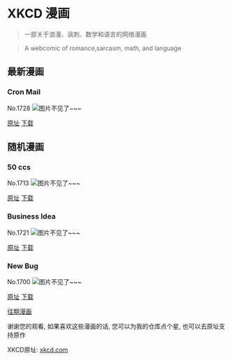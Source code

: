 # XKCD 漫画


> 一部关于浪漫、讽刺、数学和语言的网络漫画

> A webcomic of romance,sarcasm, math, and language


## 最新漫画
### Cron Mail
No.1728
![图片不见了~~~](https://imgs.xkcd.com/comics/cron_mail.png)

[原址](https://xkcd.com//1728) [下载](https://imgs.xkcd.com/comics/cron_mail.png)



## 随机漫画
### 50 ccs
No.1713
![图片不见了~~~](https://imgs.xkcd.com/comics/50_ccs.png)

[原址](https://xkcd.com//1713) [下载](https://imgs.xkcd.com/comics/50_ccs.png)



### Business Idea
No.1721
![图片不见了~~~](https://imgs.xkcd.com/comics/business_idea.png)

[原址](https://xkcd.com//1721) [下载](https://imgs.xkcd.com/comics/business_idea.png)



### New Bug
No.1700
![图片不见了~~~](https://imgs.xkcd.com/comics/new_bug.png)

[原址](https://xkcd.com//1700) [下载](https://imgs.xkcd.com/comics/new_bug.png)



[往期漫画](image/)

谢谢您的观看, 如果喜欢这些漫画的话, 
您可以为我的仓库点个星, 也可以去原址支持原作

XKCD原址: [xkcd.com](https://xkcd.com)

